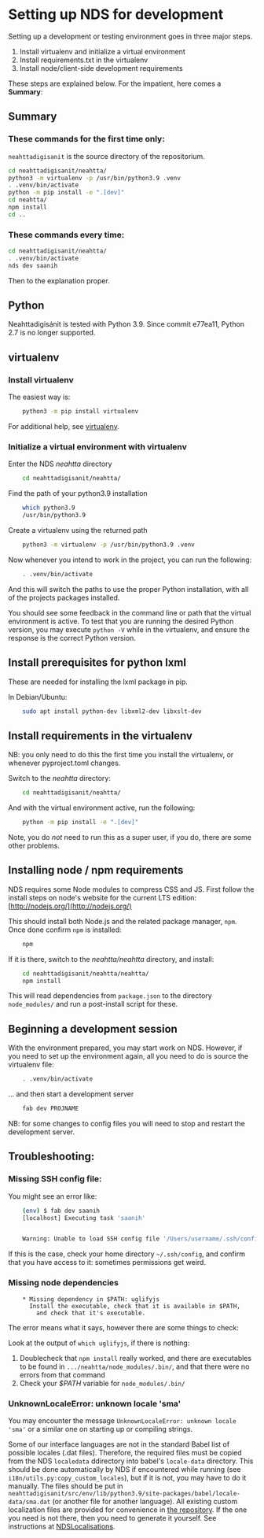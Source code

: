 # Setting up NDS for development

Setting up a development or testing environment goes in three major steps.

1. Install virtualenv and initialize a virtual environment
1. Install requirements.txt in the virtualenv
1. Install node/client-side development requirements

These steps are explained below. For the impatient, here comes a **Summary**:

## Summary

### These commands for the first time only:

`neahttadigisanit` is the source directory of the repositorium.

```bash
cd neahttadigisanit/neahtta/
python3 -m virtualenv -p /usr/bin/python3.9 .venv
. .venv/bin/activate
python -m pip install -e ".[dev]"
cd neahtta/
npm install
cd ..
```

### These commands every time:

```bash
cd neahttadigisanit/neahtta/
. .venv/bin/activate
nds dev saanih
```

Then to the explanation proper.

## Python

Neahttadigisánit is tested with Python 3.9. Since commit e77ea11, Python 2.7 is no longer supported.

## virtualenv

### Install virtualenv

The easiest way is:

```bash
    python3 -m pip install virtualenv
```

For additional help, see [virtualenv](https://pypi.python.org/pypi/virtualenv).

### Initialize a virtual environment with virtualenv

Enter the NDS _neahtta_ directory

```bash
    cd neahttadigisanit/neahtta/
```

Find the path of your python3.9 installation

```bash
    which python3.9
    /usr/bin/python3.9
```

Create a virtualenv using the returned path

```bash
    python3 -m virtualenv -p /usr/bin/python3.9 .venv
```

Now whenever you intend to work in the project, you can run the following:

```bash
    . .venv/bin/activate
```

And this will switch the paths to use the proper Python installation, with all of the projects packages installed.

You should see some feedback in the command line or path that the virtual environment is active. To test that you are running the desired Python version, you may execute `python -V` while in the virtualenv, and ensure the response is the correct Python version.

## Install prerequisites for python lxml

These are needed for installing the lxml package in pip.

In Debian/Ubuntu:

```bash
    sudo apt install python-dev libxml2-dev libxslt-dev
```

## Install requirements in the virtualenv

NB: you only need to do this the first time you install the virtualenv, or whenever pyproject.toml changes.

Switch to the _neahtta_ directory:

```bash
    cd neahttadigisanit/neahtta/
```

And with the virtual environment active, run the following:

```bash
    python -m pip install -e ".[dev]"
```

Note, you do _not_ need to run this as a super user, if you do, there are some other problems.

## Installing node / npm requirements

NDS requires some Node modules to compress CSS and JS. First follow the install steps on node's website for the current LTS edition: [http://nodejs.org/](http://nodejs.org/)

This should install both Node.js and the related package manager, `npm`. Once done confirm `npm` is installed:

```bash
    npm
```

If it is there, switch to the _neahtta/neahtta_ directory, and install:

```bash
    cd neahttadigisanit/neahtta/neahtta/
    npm install
```

This will read dependencies from `package.json` to the directory
`node_modules/` and run a post-install script for these.

## Beginning a development session

With the environment prepared, you may start work on NDS. However, if you need to set up the environment again, all you need to do is source the virtualenv file:

```bash
    . .venv/bin/activate
```

... and then start a development server

```bash
    fab dev PROJNAME
```

NB: for some changes to config files you will need to stop and restart the development server.

## Troubleshooting:

### Missing SSH config file:

You might see an error like:

```bash
    (env) $ fab dev saanih
    [localhost] Executing task 'saanih'


    Warning: Unable to load SSH config file '/Users/username/.ssh/config'
```

If this is the case, check your home directory `~/.ssh/config`, and confirm that you have access to it: sometimes permissions get weird.

### Missing node dependencies

```
    * Missing dependency in $PATH: uglifyjs
      Install the executable, check that it is available in $PATH,
        and check that it's executable.
```

The error means what it says, however there are some things to check:

Look at the output of `which uglifyjs`, if there is nothing:

1. Doublecheck that `npm install` really worked, and there are executables to be found in `.../neahtta/node_modules/.bin/`, and that there were no errors from that command
1. Check your _$PATH_ variable for `node_modules/.bin/`

### UnknownLocaleError: unknown locale 'sma'

You may encounter the message `UnknownLocaleError: unknown locale 'sma'` or a similar one on starting up or compiling strings.

Some of our interface languages are not in the standard Babel list of possible locales (.dat files). Therefore, the required files must be copied from the NDS `localedata` ddirectory into babel's `locale-data` directory. This should be done automatically by NDS if encountered while running (see `i18n/utils.py:copy_custom_locales`), but if it is not, you may have to do it manually. The files should be put in `neahttadigisanit/src/env/lib/python3.9/site-packages/babel/locale-data/sma.dat` (or another file for another language). All existing custom localization files are provided for convenience in [the repository](https://github.com/giellatekno/neahttadigisanit/tree/master/src/localedata). If the one you need is not there, then you need to generate it yourself. See instructions at [NDSLocalisations](NDSLocalisations).
